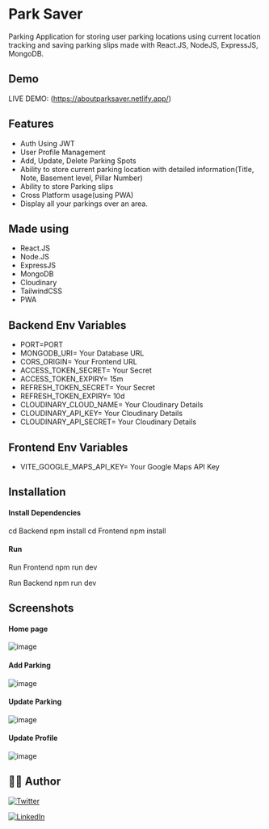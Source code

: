 # Park Saver

Parking Application for storing user parking locations using current location tracking and saving parking slips made with React.JS, NodeJS, ExpressJS, MongoDB.

## Demo

LIVE DEMO: (https://aboutparksaver.netlify.app/)

## Features

- Auth Using JWT
- User Profile Management
- Add, Update, Delete Parking Spots
- Ability to store current parking location with detailed information(Title, Note, Basement level, Pillar Number)
- Ability to store Parking slips
- Cross Platform usage(using PWA)
- Display all your parkings over an area.
  
## Made using

- React.JS
- Node.JS
- ExpressJS
- MongoDB
- Cloudinary
- TailwindCSS
- PWA


## Backend Env Variables

- PORT=PORT
- MONGODB_URI= Your Database URL
- CORS_ORIGIN= Your Frontend URL
- ACCESS_TOKEN_SECRET= Your Secret
- ACCESS_TOKEN_EXPIRY= 15m
- REFRESH_TOKEN_SECRET= Your Secret
- REFRESH_TOKEN_EXPIRY= 10d
- CLOUDINARY_CLOUD_NAME= Your Cloudinary Details
- CLOUDINARY_API_KEY= Your Cloudinary Details
- CLOUDINARY_API_SECRET= Your Cloudinary Details

## Frontend Env Variables
- VITE_GOOGLE_MAPS_API_KEY= Your Google Maps API Key

## Installation

#### Install Dependencies
cd Backend
npm install
cd Frontend
npm install


#### Run
Run Frontend
npm run dev

Run Backend
npm run dev

## Screenshots

#### Home page
![image](https://github.com/Amanthukral12/Parking-App/assets/47064923/d14fcc1b-096a-4a93-9a7c-5db75706a9ea)


#### Add Parking
![image](https://github.com/Amanthukral12/Parking-App/assets/47064923/55291dde-ee14-486e-8ee8-9455a0883d53)


#### Update Parking
![image](https://github.com/Amanthukral12/Parking-App/assets/47064923/c63f41e9-ac64-4421-b2ff-2550c3306196)


#### Update Profile
![image](https://github.com/Amanthukral12/Parking-App/assets/47064923/e4ed5725-b161-46fd-b075-9c501a910fee)



## :man_in_tuxedo: Author

[![Twitter](https://img.shields.io/badge/follow-%40amanthukral-1DA1F2?style=flat&logo=Twitter)](https://twitter.com/aman_thukral12)

[![LinkedIn](https://img.shields.io/badge/connect-%40amanthukral-%230077B5?style=flat&logo=LinkedIn)](https://www.linkedin.com/in/aman-thukral-574b37150/)
